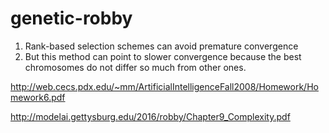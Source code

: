 # genetic-robby

1. Rank-based selection schemes can avoid premature convergence
2. But this method can point to slower convergence because the best chromosomes do not differ so much from other ones.

http://web.cecs.pdx.edu/~mm/ArtificialIntelligenceFall2008/Homework/Homework6.pdf

http://modelai.gettysburg.edu/2016/robby/Chapter9_Complexity.pdf

